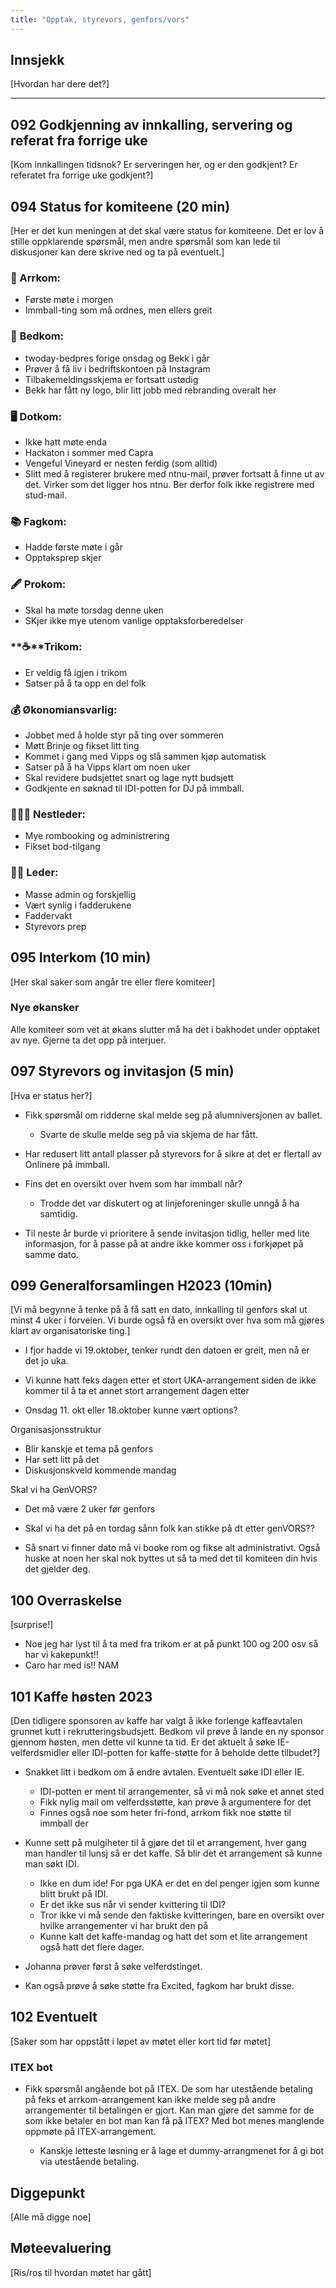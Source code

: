 ```yaml
---
title: "Opptak, styrevors, genfors/vors"
---
```


## Innsjekk

[Hvordan har dere det?]

---

## 092 Godkjenning av innkalling, servering og referat fra forrige uke

[Kom innkallingen tidsnok? Er serveringen her, og er den godkjent? Er referatet fra forrige uke godkjent?]

## 094 Status for komiteene (20 min)

[Her er det kun meningen at det skal være status for komiteene. Det er lov å stille oppklarende spørsmål, men andre spørsmål som kan lede til diskusjoner kan dere skrive ned og ta på eventuelt.]

### **🎉** Arrkom:
- Første møte i morgen  
- Immball-ting som må ordnes, men ellers greit  

### **👔** Bedkom:
- twoday-bedpres forige onsdag og Bekk i går  
- Prøver å få liv i bedriftskontoen på Instagram  
- Tilbakemeldingsskjema er fortsatt ustødig  
- Bekk har fått ny logo, blir litt jobb med rebranding overalt her  

### **🖥️** Dotkom:
- Ikke hatt møte enda  
- Hackaton i sommer med Capra  
- Vengeful Vineyard er nesten ferdig (som alltid)  
- Slitt med å registerer brukere med ntnu-mail, prøver fortsatt å finne ut av det. Virker som det ligger hos ntnu. Ber derfor folk ikke registrere med stud-mail.  

### **📚** Fagkom:
- Hadde første møte i går  
- Opptaksprep skjer  

### **🖋️** Prokom:
- Skal ha møte torsdag denne uken  
- SKjer ikke mye utenom vanlige opptaksforberedelser  


### **☕**Trikom:
- Er veldig få igjen i trikom  
- Satser på å ta opp en del folk  

### **💰** Økonomiansvarlig:
- Jobbet med å holde styr på ting over sommeren  
- Møtt Brinje og fikset litt ting  
- Kommet i gang med Vipps og slå sammen kjøp automatisk  
- Satser på å ha Vipps klart om noen uker  
- Skal revidere budsjettet snart og lage nytt budsjett  
- Godkjente en søknad til IDI-potten for DJ på immball.  

### 👩🏻‍🦰 Nestleder:
- Mye rombooking og administrering  
- Fikset bod-tilgang  


### 👩🏾 Leder:
- Masse admin og forskjellig  
- Vært synlig i fadderukene  
- Faddervakt  
- Styrevors prep  

## 095 Interkom (10 min)

[Her skal saker som angår tre eller flere komiteer]

### Nye økansker
Alle komiteer som vet at økans slutter må ha det i bakhodet under opptaket av nye. Gjerne ta det opp på interjuer.


## 097 Styrevors og invitasjon (5 min)

[Hva er status her?]

- Fikk spørsmål om ridderne skal melde seg på alumniversjonen av ballet.  
    - Svarte de skulle melde seg på via skjema de har fått.  

- Har redusert litt antall plasser på styrevors for å sikre at det er flertall av Onlinere på immball.  

- Fins det en oversikt over hvem som har immball når?
    - Trodde det var diskutert og at linjeforeninger skulle unngå å ha samtidig.  

- Til neste år burde vi prioritere å sende invitasjon tidlig, heller med lite informasjon, for å passe på at andre ikke kommer oss i forkjøpet på samme dato.  


## 099 Generalforsamlingen H2023 (10min)

[Vi må begynne å tenke på å få satt en dato, innkalling til genfors skal ut minst 4 uker i forveien. Vi burde også få en oversikt over hva som må gjøres klart av organisatoriske ting.]

- I fjor hadde vi 19.oktober, tenker rundt den datoen er greit, men nå er det jo uka.  

- Vi kunne hatt feks dagen etter et stort UKA-arrangement siden de ikke kommer til å ta et annet stort arrangement dagen etter  

- Onsdag 11. okt eller 18.oktober kunne vært options?  

Organisasjonsstruktur  
- Blir kanskje et tema på genfors  
- Har sett litt på det  
- Diskusjonskveld kommende mandag  

Skal vi ha GenVORS?  
- Det må være 2 uker før genfors  
- Skal vi ha det på en tordag sånn folk kan stikke på dt etter genVORS??  

- Så snart vi finner dato må vi booke rom og fikse alt administrativt. Også huske at noen her skal nok byttes ut så ta med det til komiteen din hvis det gjelder deg.  


## 100 Overraskelse

[surprise!]

- Noe jeg har lyst til å ta med fra trikom er at på punkt 100 og 200 osv så har vi kakepunkt!!  
- Caro har med is!! NAM  

## 101 Kaffe høsten 2023

[Den tidligere sponsoren av kaffe har valgt å ikke forlenge kaffeavtalen grunnet kutt i rekrutteringsbudsjett. Bedkom vil prøve å lande en ny sponsor gjennom høsten, men dette vil kunne ta tid. Er det aktuelt å søke IE-velferdsmidler eller IDI-potten for kaffe-støtte for å beholde dette tilbudet?]

- Snakket litt i bedkom om å endre avtalen. Eventuelt søke IDI eller IE.  
    - IDI-potten er ment til arrangementer, så vi må nok søke et annet sted  
    - Fikk nylig mail om velferdsstøtte, kan prøve å argumentere for det  
    - Finnes også noe som heter fri-fond, arrkom fikk noe støtte til immball der  

- Kunne sett på mulgiheter til å gjøre det til et arrangement, hver gang man handler til lunsj så er det kaffe. Så blir det et arrangement så kunne man søkt IDI.  
    - Ikke en dum ide! For pga UKA er det en del penger igjen som kunne blitt brukt på IDI.  
    - Er det ikke sus når vi sender kvittering til IDI?  
    - Tror ikke vi må sende den faktiske kvitteringen, bare en oversikt over hvilke arrangementer vi har brukt den på  
    - Kunne kalt det kaffe-mandag og hatt det som et lite arrangement også hatt det flere dager.  

- Johanna prøver først å søke velferdstinget.  
- Kan også prøve å søke støtte fra Excited, fagkom har brukt disse.  

## 102 Eventuelt

[Saker som har oppstått i løpet av møtet eller kort tid før møtet]

### ITEX bot
- Fikk spørsmål angående bot på ITEX. De som har utestående betaling på feks et arrkom-arrangement kan ikke melde seg på andre arrangementer til betalingen er gjort. Kan man gjøre det samme for de som ikke betaler en bot man kan få på ITEX? Med bot menes manglende oppmøte på ITEX-arrangement.  

    - Kanskje letteste løsning er å lage et dummy-arrangmenet for å gi bot via utestående betaling.  


## Diggepunkt

[Alle må digge noe]

## Møteevaluering

[Ris/ros til hvordan møtet har gått]